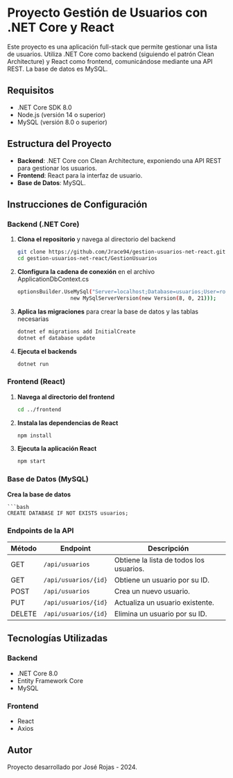 # Proyecto Gestión de Usuarios con .NET Core y React

Este proyecto es una aplicación full-stack que permite gestionar una lista de usuarios. Utiliza .NET Core como backend (siguiendo el patrón Clean Architecture) y React como frontend, comunicándose mediante una API REST. La base de datos es MySQL.

## Requisitos

- .NET Core SDK 8.0
- Node.js (versión 14 o superior)
- MySQL (versión 8.0 o superior)

## Estructura del Proyecto

- **Backend**: .NET Core con Clean Architecture, exponiendo una API REST para gestionar los usuarios.
- **Frontend**: React para la interfaz de usuario.
- **Base de Datos**: MySQL.

## Instrucciones de Configuración

### Backend (.NET Core)

1. **Clona el repositorio** y navega al directorio del backend

   ```bash
   git clone https://github.com/Jrace94/gestion-usuarios-net-react.git
   cd gestion-usuarios-net-react/GestionUsuarios

2. **Clonfigura la cadena de conexión** en el archivo ApplicationDbContext.cs

   ```bash
   optionsBuilder.UseMySql("Server=localhost;Database=usuarios;User=root;Password=jose0123;",
                    new MySqlServerVersion(new Version(8, 0, 21)));
   
3. **Aplica las migraciones** para crear la base de datos y las tablas necesarias

   ```bash
   dotnet ef migrations add InitialCreate
   dotnet ef database update

4. **Ejecuta el backends**

   ```bash
   dotnet run

### Frontend (React)

1. **Navega al directorio del frontend**

   ```bash
   cd ../frontend

2. **Instala las dependencias de React**

   ```bash
   npm install
   
3. **Ejecuta la aplicación React**

   ```bash
   npm start

### Base de Datos (MySQL)

**Crea la base de datos**
    
    
    ```bash
    CREATE DATABASE IF NOT EXISTS usuarios;

### Endpoints de la API

| Método | Endpoint              | Descripción                       |
|--------|-----------------------|-----------------------------------|
| GET    | `/api/usuarios`        | Obtiene la lista de todos los usuarios. |
| GET    | `/api/usuarios/{id}`   | Obtiene un usuario por su ID.     |
| POST   | `/api/usuarios`        | Crea un nuevo usuario.            |
| PUT    | `/api/usuarios/{id}`   | Actualiza un usuario existente.   |
| DELETE | `/api/usuarios/{id}`   | Elimina un usuario por su ID.     |

## Tecnologías Utilizadas

### Backend

- .NET Core 8.0
- Entity Framework Core
- MySQL

### Frontend

- React
- Axios

## Autor
Proyecto desarrollado por José Rojas - 2024.